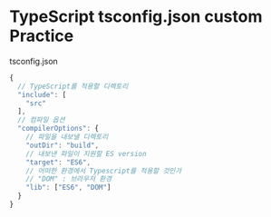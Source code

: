 # TypeScript tsconfig.json custom Practice

tsconfig.json

```javascript
{
  // TypeScript를 적용할 디렉토리 
  "include": [
    "src"
  ],
  // 컴파일 옵션
  "compilerOptions": {
    // 파일을 내보낼 디렉토리
    "outDir": "build",
    // 내보낸 파일이 지원할 ES version
    "target": "ES6",
    // 어떠한 환경에서 Typescript를 적용할 것인가
    // "DOM" : 브라우저 환경
    "lib": ["ES6", "DOM"]
  }
}
```